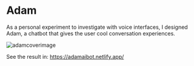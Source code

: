 # Adam
As a personal experiment to investigate with voice interfaces, I designed Adam, a chatbot that gives the user cool conversation experiences.

![adamcoverimage](https://user-images.githubusercontent.com/92688327/146228006-5aad3d4c-8ce6-42fa-8da8-7466aeca9f72.PNG)

See the result in: https://adamaibot.netlify.app/
